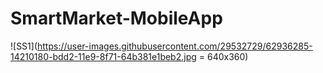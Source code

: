 # SmartMarket-MobileApp

![SS1](https://user-images.githubusercontent.com/29532729/62936285-14210180-bdd2-11e9-8f71-64b381e1beb2.jpg = 640x360)

